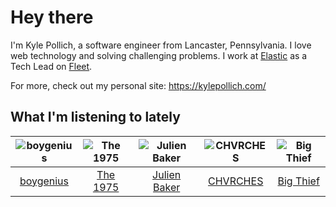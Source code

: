 # Hey there


I'm Kyle Pollich, a software engineer from Lancaster, Pennsylvania. I love web technology and solving challenging problems.
I work at [Elastic](https://www.elastic.co/) as a Tech Lead on [Fleet](https://www.elastic.co/guide/en/fleet/current/fleet-overview.html).

For more, check out my personal site: https://kylepollich.com/

## What I'm listening to lately

<!-- begin artists -->
  |![boygenius](https://i.scdn.co/image/ab6761610000f1781a6373c01e8b86e289859f57)|![The 1975](https://i.scdn.co/image/ab6761610000f17889348336354096fd4e36ca73)|![Julien Baker](https://i.scdn.co/image/ab6761610000f17809239cf62ab2187c023fcee4)|![CHVRCHES](https://i.scdn.co/image/ab6761610000f178ec93fdb668ef34df08f2c1e7)|![Big Thief](https://i.scdn.co/image/ab6761610000f1781ecc55cb453871a124d224ef)|
  |:---:|:---:|:---:|:---:|:---:|
  |[boygenius](https://open.spotify.com/artist/1hLiboQ98IQWhpKeP9vRFw)|[The 1975](https://open.spotify.com/artist/3mIj9lX2MWuHmhNCA7LSCW)|[Julien Baker](https://open.spotify.com/artist/12zbUHbPHL5DGuJtiUfsip)|[CHVRCHES](https://open.spotify.com/artist/3CjlHNtplJyTf9npxaPl5w)|[Big Thief](https://open.spotify.com/artist/5QdyldG4Fl4TPiOIeMNpBZ)|
<!-- end artists -->
